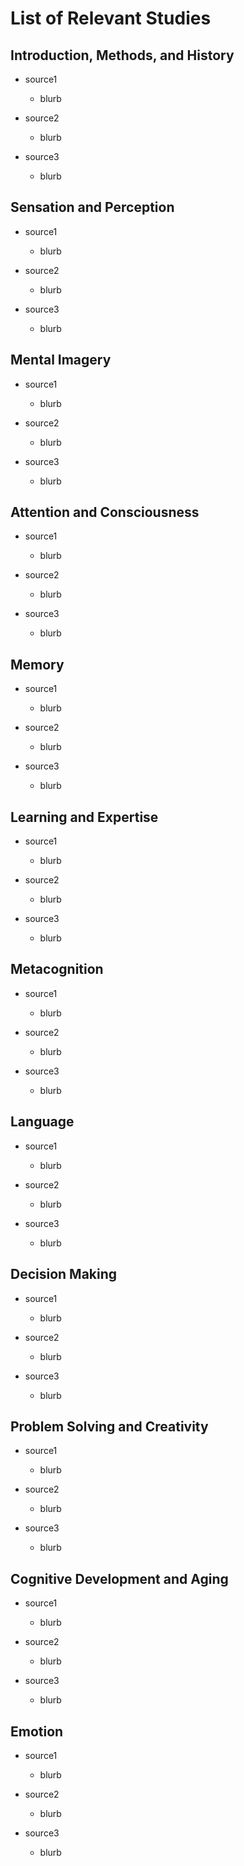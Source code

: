 # List of Relevant Studies

## Introduction, Methods, and History

* source1
  * blurb
 
* source2
  * blurb
  
* source3
  * blurb
  
## Sensation and Perception

* source1
  * blurb
 
* source2
  * blurb
  
* source3
  * blurb
  
## Mental Imagery

* source1
  * blurb
 
* source2
  * blurb
  
* source3
  * blurb
  
## Attention and Consciousness

* source1
  * blurb
 
* source2
  * blurb
  
* source3
  * blurb
  
## Memory

* source1
  * blurb
 
* source2
  * blurb
  
* source3
  * blurb
  
## Learning and Expertise

* source1
  * blurb
 
* source2
  * blurb
  
* source3
  * blurb
  
## Metacognition

* source1
  * blurb
 
* source2
  * blurb
  
* source3
  * blurb
  
## Language

* source1
  * blurb
 
* source2
  * blurb
  
* source3
  * blurb

## Decision Making

* source1
  * blurb
 
* source2
  * blurb
  
* source3
  * blurb
  
## Problem Solving and Creativity

* source1
  * blurb
 
* source2
  * blurb
  
* source3
  * blurb
  
## Cognitive Development and Aging

* source1
  * blurb
 
* source2
  * blurb
  
* source3
  * blurb
 
## Emotion

* source1
  * blurb
 
* source2
  * blurb
  
* source3
  * blurb
  

